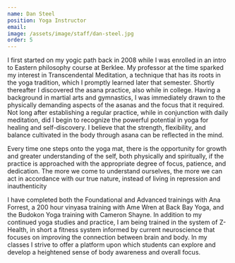 ```yaml
---
name: Dan Steel
position: Yoga Instructor
email: 
image: /assets/image/staff/dan-steel.jpg
order: 5
---
```

I first started on my yogic path back in 2008 while I was enrolled in an intro to Eastern philosophy course at Berklee. My professor at the time sparked my interest in Transcendental Meditation, a technique that has its roots in the yoga tradition, which I promptly learned later that semester. Shortly thereafter I discovered the asana practice, also while in college. Having a background in martial arts and gymnastics, I was immediately drawn to the physically demanding aspects of the asanas and the focus that it required. Not long after establishing a regular practice, while in conjunction with daily meditation, did I begin to recognize the powerful potential in yoga for healing and self-discovery. I believe that the strength, flexibility, and balance cultivated in the body through asana can be reflected in the mind.

Every time one steps onto the yoga mat, there is the opportunity for growth and greater understanding of the self, both physically and spiritually, if the practice is approached with the appropriate degree of focus, patience, and dedication. The more we come to understand ourselves, the more we can act in accordance with our true nature, instead of living in repression and inauthenticity

I have completed both the Foundational and Advanced trainings with Ana Forrest, a 200 hour vinyasa training with Ame Wren at Back Bay Yoga, and the Budokon Yoga training with Cameron Shayne. In addition to my continued yoga studies and practice, I am being trained in the system of Z-Health, in short a fitness system informed by current neuroscience that focuses on improving the connection between brain and body. In my classes I strive to offer a platform upon which students can explore and develop a heightened sense of body awareness and overall focus.

